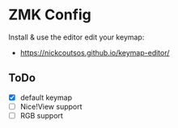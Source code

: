 # ZMK Config
Install & use the editor edit your keymap:
- https://nickcoutsos.github.io/keymap-editor/

## ToDo
- [x] default keymap
- [ ] Nice!View support
- [ ] RGB support